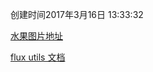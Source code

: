 <p>
    创建时间2017年3月16日 13:33:32
</p>
<p>
    <a href="http://wmtp.net/173851">水果图片地址</a>
</P>
<p>
    <a href="https://facebook.github.io/flux/docs/flux-utils.html">flux utils 文档</a>
</p>